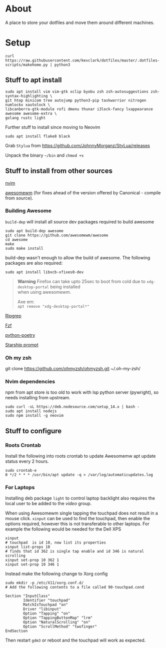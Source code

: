 # About

A place to store your dotfiles and move them around different machines.

# Setup

```
curl https://raw.githubusercontent.com/kevclark/dotfiles/master/.dotfiles-scripts/makehome.py | python3
```

## Stuff to apt install
```
sudo apt install vim vim-gtk xclip byobu zsh zsh-autosuggestions zsh-syntax-highlighting \
git htop minicom tree autojump python3-pip taskwarrior nitrogen numlockx xautolock \
libcanberra-gtk-module rofi dmenu thunar i3lock-fancy lxappearance awesome awesome-extra \
golang rustc light
```
Further stuff to install since moving to Neovim
```
sudo apt install flake8 black
```
Grab `Stylua` from https://github.com/JohnnyMorganz/StyLua/releases

Unpack the binary `~/bin` and `chmod +x`

## Stuff to install from other sources
[nvim](https://github.com/neovim/neovim)

[awesomewm](https://github.com/awesomeWM/awesome) (for fixes ahead of the version offered
by Canonical - compile from source).

### Building Awesome
`build-dep` will install all source dev packages required to build awesome
```
sudo apt build-dep awesome
git clone https://github.com/awesomewm/awesome
cd awesome
make
sudo make install
```
build-dep wasn't enough to allow the build of awesome.  The following packages are also required:
```
sudo apt install libxcb-xfixes0-dev
```
> **Warning**
> Firefox can take upto 25sec to boot from cold due to `xdg-desktop-portal` being installed\
> when using awesomewm.
>
> Axe em:\
> `apt remove "xdg-desktop-portal*"`

[Ripgrep](https://github.com/BurntSushi/ripgrep)

[Fzf](https://github.com/junegunn/fzf)

[python-poetry](https://github.com/python-poetry/install.python-poetry.org)

[Starship prompt](https://github.com/starship/starship)

### Oh my zsh
git clone https://github.com/ohmyzsh/ohmyzsh.git ~/.oh-my-zsh/

### Nvim dependencies
npm from apt store is too old to work with lsp python server (pywright), so needs installing
from upstream.
```
sudo curl -sL https://deb.nodesource.com/setup_14.x | bash -
sudo apt install nodejs
sudo npm install -g neovim
```
## Stuff to configure
### Roots Crontab
Install the following into roots crontab to update Awesomemw apt update status every 2 hours.
```
sudo crontab-e
0 */2 * * * /usr/bin/apt update -q > /var/log/automaticupdates.log
```
### For Laptops
Installing deb package `light` to control laptop backlight also requires the local user to be
added to the *video* group.

When using Awesomewm single tapping the touchpad does not result in a mouse click.
`xinput` can be used to find the touchpad, then enable the options required, however
this is not transferable to other laptops. For example the following would be needed
for the Dell XPS
```
xinput
# touchpad  is id 10, now list its properties
xinput list-props 10
# finds that id 362 is single tap enable and id 346 is natural scrolling
xinput set-prop 10 362 1
xinput set-prop 10 346 1
```
Instead make the following change to Xorg config
```
sudo mkdir -p /etc/X11/xorg.conf.d/
# Add the following contents to a file called 90-touchpad.cond

Section "InputClass"
        Identifier "touchpad"
        MatchIsTouchpad "on"
        Driver "libinput"
        Option "Tapping" "on"
        Option "TappingButtonMap" "lrm"
        Option "NaturalScrolling" "on"
        Option "ScrollMethod" "twofinger"
EndSection
```
Then restart `gdm3` or reboot and the touchpad will work as expected.
